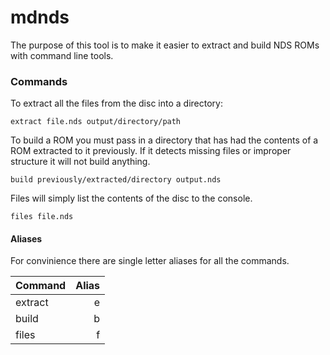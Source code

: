 mdnds
===

The purpose of this tool is to make it easier to extract and build NDS ROMs with command line tools.

### Commands

To extract all the files from the disc into a directory:

    extract file.nds output/directory/path

To build a ROM you must pass in a directory that has had the contents of a ROM extracted to it previously. If it detects missing files or improper structure it will not build anything.
    
    build previously/extracted/directory output.nds
    
Files will simply list the contents of the disc to the console.

    files file.nds

#### Aliases

For convinience there are single letter aliases for all the commands.

|Command|Alias|
|-------|----:|
|extract|   e |
|build  |   b |
|files  |   f |
